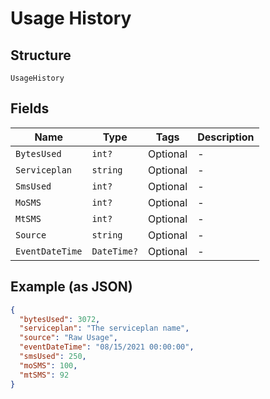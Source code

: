 
# Usage History

## Structure

`UsageHistory`

## Fields

| Name | Type | Tags | Description |
|  --- | --- | --- | --- |
| `BytesUsed` | `int?` | Optional | - |
| `Serviceplan` | `string` | Optional | - |
| `SmsUsed` | `int?` | Optional | - |
| `MoSMS` | `int?` | Optional | - |
| `MtSMS` | `int?` | Optional | - |
| `Source` | `string` | Optional | - |
| `EventDateTime` | `DateTime?` | Optional | - |

## Example (as JSON)

```json
{
  "bytesUsed": 3072,
  "serviceplan": "The serviceplan name",
  "source": "Raw Usage",
  "eventDateTime": "08/15/2021 00:00:00",
  "smsUsed": 250,
  "moSMS": 100,
  "mtSMS": 92
}
```

